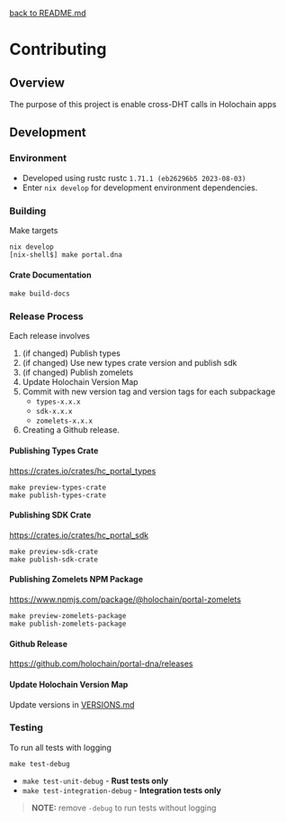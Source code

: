 [back to README.md](README.md)

# Contributing

## Overview
The purpose of this project is enable cross-DHT calls in Holochain apps


## Development

### Environment

- Developed using rustc rustc `1.71.1 (eb26296b5 2023-08-03)`
- Enter `nix develop` for development environment dependencies.

### Building

Make targets
```
nix develop
[nix-shell$] make portal.dna
```

#### Crate Documentation

```
make build-docs
```


### Release Process
Each release involves

1. (if changed) Publish types
2. (if changed) Use new types crate version and publish sdk
3. (if changed) Publish zomelets
4. Update Holochain Version Map
5. Commit with new version tag and version tags for each subpackage
   - `types-x.x.x`
   - `sdk-x.x.x`
   - `zomelets-x.x.x`
6. Creating a Github release.


#### Publishing Types Crate

https://crates.io/crates/hc_portal_types

```
make preview-types-crate
make publish-types-crate
```


#### Publishing SDK Crate

https://crates.io/crates/hc_portal_sdk

```
make preview-sdk-crate
make publish-sdk-crate
```

#### Publishing Zomelets NPM Package

https://www.npmjs.com/package/@holochain/portal-zomelets

```
make preview-zomelets-package
make publish-zomelets-package
```

#### Github Release
https://github.com/holochain/portal-dna/releases


#### Update Holochain Version Map

Update versions in [VERSIONS.md](VERSIONS.md)


### Testing

To run all tests with logging
```
make test-debug
```

- `make test-unit-debug` - **Rust tests only**
- `make test-integration-debug` - **Integration tests only**

> **NOTE:** remove `-debug` to run tests without logging

